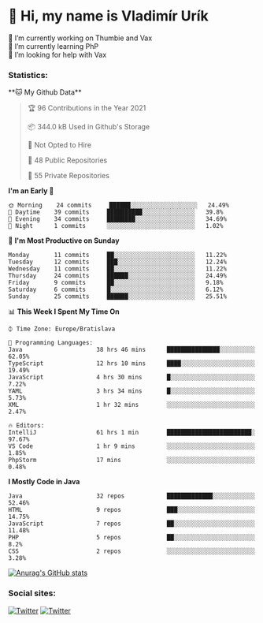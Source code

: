 <h1> 👋 Hi, my name is Vladimír Urík</h1>
<p>
 🔭 I’m currently working on Thumbie and Vax<br>
 🌱 I’m currently learning PhP<br>
 🤔 I’m looking for help with Vax<br>
</p>
<h3>Statistics:</h3>
<!--START_SECTION:waka-->
**🐱 My Github Data** 

> 🏆 96 Contributions in the Year 2021
 > 
> 📦 344.0 kB Used in Github's Storage 
 > 
> 🚫 Not Opted to Hire
 > 
> 📜 48 Public Repositories 
 > 
> 🔑 55 Private Repositories  
 > 
**I'm an Early 🐤** 

```text
🌞 Morning    24 commits     ██████░░░░░░░░░░░░░░░░░░░   24.49% 
🌆 Daytime    39 commits     ██████████░░░░░░░░░░░░░░░   39.8% 
🌃 Evening    34 commits     ████████░░░░░░░░░░░░░░░░░   34.69% 
🌙 Night      1 commits      ░░░░░░░░░░░░░░░░░░░░░░░░░   1.02%

```
📅 **I'm Most Productive on Sunday** 

```text
Monday       11 commits     ██░░░░░░░░░░░░░░░░░░░░░░░   11.22% 
Tuesday      12 commits     ███░░░░░░░░░░░░░░░░░░░░░░   12.24% 
Wednesday    11 commits     ██░░░░░░░░░░░░░░░░░░░░░░░   11.22% 
Thursday     24 commits     ██████░░░░░░░░░░░░░░░░░░░   24.49% 
Friday       9 commits      ██░░░░░░░░░░░░░░░░░░░░░░░   9.18% 
Saturday     6 commits      █░░░░░░░░░░░░░░░░░░░░░░░░   6.12% 
Sunday       25 commits     ██████░░░░░░░░░░░░░░░░░░░   25.51%

```


📊 **This Week I Spent My Time On** 

```text
⌚︎ Time Zone: Europe/Bratislava

💬 Programming Languages: 
Java                     38 hrs 46 mins      ███████████████░░░░░░░░░░   62.05% 
TypeScript               12 hrs 10 mins      ████░░░░░░░░░░░░░░░░░░░░░   19.49% 
JavaScript               4 hrs 30 mins       █░░░░░░░░░░░░░░░░░░░░░░░░   7.22% 
YAML                     3 hrs 34 mins       █░░░░░░░░░░░░░░░░░░░░░░░░   5.73% 
XML                      1 hr 32 mins        ░░░░░░░░░░░░░░░░░░░░░░░░░   2.47%

🔥 Editors: 
IntelliJ                 61 hrs 1 min        ████████████████████████░   97.67% 
VS Code                  1 hr 9 mins         ░░░░░░░░░░░░░░░░░░░░░░░░░   1.85% 
PhpStorm                 17 mins             ░░░░░░░░░░░░░░░░░░░░░░░░░   0.48%

```

**I Mostly Code in Java** 

```text
Java                     32 repos            █████████████░░░░░░░░░░░░   52.46% 
HTML                     9 repos             ███░░░░░░░░░░░░░░░░░░░░░░   14.75% 
JavaScript               7 repos             ██░░░░░░░░░░░░░░░░░░░░░░░   11.48% 
PHP                      5 repos             ██░░░░░░░░░░░░░░░░░░░░░░░   8.2% 
CSS                      2 repos             ░░░░░░░░░░░░░░░░░░░░░░░░░   3.28%

```



<!--END_SECTION:waka-->

[![Anurag's GitHub stats](https://github-readme-stats.vercel.app/api?username=vladimir-urik)](https://github.com/anuraghazra/github-readme-stats)

<h3>Social sites:</h3>
<p><a href="https://twitter.com/GGGEDR" target="_blank"><img alt="Twitter" src="https://img.shields.io/badge/twitter-%231DA1F2.svg?&style=for-the-badge&logo=twitter&logoColor=white" /></a> <a href="https://www.reddit.com/user/GGGEDR" target="_blank"><img alt="Twitter" src="https://img.shields.io/badge/reddit-%23FE6262.svg?&style=for-the-badge&logo=reddit&logoColor=white" /></a>
</p>
